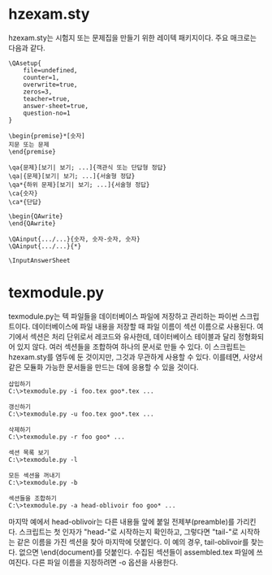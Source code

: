 # hzexam.sty

hzexam.sty는 시험지 또는 문제집을 만들기 위한 레이텍 패키지이다.
주요 매크로는 다음과 같다.


    \QAsetup{
        file=undefined, 
        counter=1, 
        overwrite=true, 
        zeros=3, 
        teacher=true,   
        answer-sheet=true,
        question-no=1
    }

    \begin{premise}*[숫자]
    지문 또는 문제
    \end{premise}

    \qa{문제}[보기| 보기; ...]{객관식 또는 단답형 정답}
    \qa|{문제}[보기| 보기; ...]{서술형 정답}
    \qa*{하위 문제}[보기| 보기; ...]{서술형 정답}
    \ca{숫자}
    \ca*{단답}

    \begin{QAwrite}
    \end{QAwrite}

    \QAinput{.../...}{숫자, 숫자-숫자, 숫자}
    \QAinput{.../...}{*}

    \InputAnswerSheet

# texmodule.py

texmodule.py는 텍 파일들을 데이터베이스 파일에 저장하고 관리하는 파이썬 스크립트이다.
데이터베이스에 파일 내용을 저장할 때 파일 이름이 섹션 이름으로 사용된다.
여기에서 섹션은 처리 단위로서 레코드와 유사한데, 데이터베이스 테이블과 달리 정형화되어 있지 않다.
여러 섹션들을 조합하여 하나의 문서로 만들 수 있다.
이 스크립트는 hzexam.sty를 염두에 둔 것이지만, 그것과 무관하게 사용할 수 있다.
이를테면, 사양서 같은 모듈화 가능한 문서들을 만드는 데에 응용할 수 있을 것이다.

    삽입하기
    C:\>texmodule.py -i foo.tex goo*.tex ...
    
    갱신하기
    C:\>texmodule.py -u foo.tex goo*.tex ...

    삭제하기
    C:\>texmodule.py -r foo goo* ...

    섹션 목록 보기
    C:\>texmodule.py -l 

    모든 섹션을 꺼내기
    C:\>texmodule.py -b

    섹션들을 조합하기
    C:\>texmodule.py -a head-oblivoir foo goo* ...

마지막 예에서 head-oblivoir는 다른 내용들 앞에 붙일 전제부(preamble)를 가리킨다.
스크립트는 첫 인자가 "head-"로 시작하는지 확인하고, 그렇다면 "tail-"로 시작하는 같은 이름을 가진 섹션을 찾아 마지막에 덧붙인다.
이 예의 경우, tail-oblivoir를 찾는다. 없으면 \end{document}를 덧붙인다.
수집된 섹션들이 assembled.tex 파일에 쓰여진다.
다른 파일 이름을 지정하려면 -o 옵션을 사용한다.